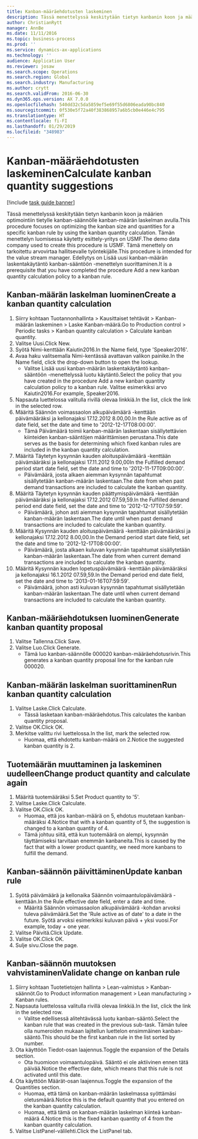 ```yaml
---
title: Kanban-määräehdotusten laskeminen
description: Tässä menettelyssä keskitytään tietyn kanbanin koon ja määrien optimointiin tietylle kanban-säännölle kanban-määrän laskelman avulla.
author: ChristianRytt
manager: AnnBe
ms.date: 11/11/2016
ms.topic: business-process
ms.prod: ''
ms.service: dynamics-ax-applications
ms.technology: ''
audience: Application User
ms.reviewer: josaw
ms.search.scope: Operations
ms.search.region: Global
ms.search.industry: Manufacturing
ms.author: crytt
ms.search.validFrom: 2016-06-30
ms.dyn365.ops.version: AX 7.0.0
ms.openlocfilehash: 540dd32c5da5859ef5e69f55d6806eada90bc840
ms.sourcegitcommit: 0f530e5f72a40f383868957a6b5cb0e446e4c795
ms.translationtype: HT
ms.contentlocale: fi-FI
ms.lasthandoff: 01/29/2019
ms.locfileid: "348983"
---
```

# <a name="calculate-kanban-quantity-suggestions"></a><span data-ttu-id="f8018-103">Kanban-määräehdotusten laskeminen</span><span class="sxs-lookup"><span data-stu-id="f8018-103">Calculate kanban quantity suggestions</span></span>

[!include [task guide banner](../../includes/task-guide-banner.md)]

<span data-ttu-id="f8018-104">Tässä menettelyssä keskitytään tietyn kanbanin koon ja määrien optimointiin tietylle kanban-säännölle kanban-määrän laskelman avulla.</span><span class="sxs-lookup"><span data-stu-id="f8018-104">This procedure focuses on optimizing the kanban size and quantities for a specific kanban rule by using the kanban quantity calculation.</span></span> <span data-ttu-id="f8018-105">Tämän menettelyn luomisessa käytetty esittely-yritys on USMF.</span><span class="sxs-lookup"><span data-stu-id="f8018-105">The demo data company used to create this procedure is USMF.</span></span> <span data-ttu-id="f8018-106">Tämä menettely on tarkoitettu arvovirtaa hallitsevalle työntekijälle.</span><span class="sxs-lookup"><span data-stu-id="f8018-106">This procedure is intended for the value stream manager.</span></span> <span data-ttu-id="f8018-107">Edellytys on Lisää uusi kanban-määrän laskentakäytäntö kanban-sääntöön -menettelyn suorittaminen.</span><span class="sxs-lookup"><span data-stu-id="f8018-107">It is a prerequisite that you have completed the procedure Add a new kanban quantity calculation policy to a kanban rule.</span></span>


## <a name="create-a-kanban-quantity-calculation"></a><span data-ttu-id="f8018-108">Kanban-määrän laskelman luominen</span><span class="sxs-lookup"><span data-stu-id="f8018-108">Create a kanban quantity calculation</span></span>
1. <span data-ttu-id="f8018-109">Siirry kohtaan Tuotannonhallinta > Kausittaiset tehtävät > Kanban-määrän laskeminen > Laske Kanban-määrä.</span><span class="sxs-lookup"><span data-stu-id="f8018-109">Go to Production control > Periodic tasks > Kanban quantity calculation > Calculate kanban quantity.</span></span>
2. <span data-ttu-id="f8018-110">Valitse Uusi.</span><span class="sxs-lookup"><span data-stu-id="f8018-110">Click New.</span></span>
3. <span data-ttu-id="f8018-111">Syötä Nimi-kenttään Kaiutin2016.</span><span class="sxs-lookup"><span data-stu-id="f8018-111">In the Name field, type 'Speaker2016'.</span></span>
4. <span data-ttu-id="f8018-112">Avaa haku valitsemalla Nimi-kentässä avattavan valikon painike.</span><span class="sxs-lookup"><span data-stu-id="f8018-112">In the Name field, click the drop-down button to open the lookup.</span></span>
    * <span data-ttu-id="f8018-113">Valitse Lisää uusi kanban-määrän laskentakäytäntö kanban-sääntöön -menettelyssä luotu käytäntö.</span><span class="sxs-lookup"><span data-stu-id="f8018-113">Select the policy that you have created in the procedure Add a new kanban quantity calculation policy to a kanban rule.</span></span> <span data-ttu-id="f8018-114">Valitse esimerkiksi arvo Kaiutin2016.</span><span class="sxs-lookup"><span data-stu-id="f8018-114">For example, Speaker2016.</span></span>  
5. <span data-ttu-id="f8018-115">Napsauta luettelossa valitulla rivillä olevaa linkkiä.</span><span class="sxs-lookup"><span data-stu-id="f8018-115">In the list, click the link in the selected row.</span></span>
6. <span data-ttu-id="f8018-116">Määritä Säännön voimassaolon alkupäivämäärä -kenttään päivämääräksi ja kellonajaksi 17.12.2012 8.00,00.</span><span class="sxs-lookup"><span data-stu-id="f8018-116">In the Rule active as of date field, set the date and time to '2012-12-17T08:00:00'.</span></span>
    * <span data-ttu-id="f8018-117">Tämä Päivämäärä toimii kanban-määrän laskentaan sisällytettävien kiinteiden kanban-sääntöjen määrittämisen perustana.</span><span class="sxs-lookup"><span data-stu-id="f8018-117">This date serves as the basis for determining which fixed kanban rules are included in the kanban quantity calculation.</span></span>  
7. <span data-ttu-id="f8018-118">Määritä Täytetyn kysynnän kauden aloituspäivämäärä -kenttään päivämääräksi ja kellonajaksi 17.11.2012 9.00,00</span><span class="sxs-lookup"><span data-stu-id="f8018-118">In the Fulfilled demand period start date field, set the date and time to '2012-11-17T09:00:00'.</span></span>
    * <span data-ttu-id="f8018-119">Päivämäärä, josta alkaen aiemman kysynnän tapahtumat sisällytetään kanban-määrän laskentaan.</span><span class="sxs-lookup"><span data-stu-id="f8018-119">The date from when past demand transactions are included to calculate the kanban quantity.</span></span>  
8. <span data-ttu-id="f8018-120">Määritä Täytetyn kysynnän kauden päättymispäivämäärä -kenttään päivämääräksi ja kellonajaksi 17.12.2012 07.59,59.</span><span class="sxs-lookup"><span data-stu-id="f8018-120">In the Fulfilled demand period end date field, set the date and time to '2012-12-17T07:59:59'.</span></span>
    * <span data-ttu-id="f8018-121">Päivämäärä, johon asti aiemman kysynnän tapahtumat sisällytetään kanban-määrän laskentaan.</span><span class="sxs-lookup"><span data-stu-id="f8018-121">The date until when past demand transactions are included to calculate the kanban quantity.</span></span>  
9. <span data-ttu-id="f8018-122">Määritä Kysynnän kauden aloituspäivämäärä -kenttään päivämääräksi ja kellonajaksi 17.12.2012 8.00,00.</span><span class="sxs-lookup"><span data-stu-id="f8018-122">In the Demand period start date field, set the date and time to '2012-12-17T08:00:00'.</span></span>
    * <span data-ttu-id="f8018-123">Päivämäärä, josta alkaen kuluvan kysynnän tapahtumat sisällytetään kanban-määrän laskentaan.</span><span class="sxs-lookup"><span data-stu-id="f8018-123">The date from when current demand transactions are included to calculate the kanban quantity.</span></span>  
10. <span data-ttu-id="f8018-124">Määritä Kysynnän kauden lopetuspäivämäärä -kenttään päivämääräksi ja kellonajaksi 16.1.2012 07.59,59.</span><span class="sxs-lookup"><span data-stu-id="f8018-124">In the Demand period end date field, set the date and time to '2013-01-16T07:59:59'.</span></span>
    * <span data-ttu-id="f8018-125">Päivämäärä, johon asti kuluvan kysynnän tapahtumat sisällytetään kanban-määrän laskentaan.</span><span class="sxs-lookup"><span data-stu-id="f8018-125">The date until when current demand transactions are included to calculate the kanban quantity.</span></span>  

## <a name="generate-kanban-quantity-proposal"></a><span data-ttu-id="f8018-126">Kanban-määräehdotuksen luominen</span><span class="sxs-lookup"><span data-stu-id="f8018-126">Generate kanban quantity proposal</span></span>
1. <span data-ttu-id="f8018-127">Valitse Tallenna.</span><span class="sxs-lookup"><span data-stu-id="f8018-127">Click Save.</span></span>
2. <span data-ttu-id="f8018-128">Valitse Luo.</span><span class="sxs-lookup"><span data-stu-id="f8018-128">Click Generate.</span></span>
    * <span data-ttu-id="f8018-129">Tämä luo kanban-säännölle 000020 kanban-määräehdotusrivin.</span><span class="sxs-lookup"><span data-stu-id="f8018-129">This generates a kanban quantity proposal line for the kanban rule 000020.</span></span>  

## <a name="run-kanban-quantity-calculation"></a><span data-ttu-id="f8018-130">Kanban-määrän laskelman suorittaminen</span><span class="sxs-lookup"><span data-stu-id="f8018-130">Run kanban quantity calculation</span></span>
1. <span data-ttu-id="f8018-131">Valitse Laske.</span><span class="sxs-lookup"><span data-stu-id="f8018-131">Click Calculate.</span></span>
    * <span data-ttu-id="f8018-132">Tässä lasketaan kanban-määräehdotus.</span><span class="sxs-lookup"><span data-stu-id="f8018-132">This calculates the kanban quantity proposal.</span></span>  
2. <span data-ttu-id="f8018-133">Valitse OK.</span><span class="sxs-lookup"><span data-stu-id="f8018-133">Click OK.</span></span>
3. <span data-ttu-id="f8018-134">Merkitse valittu rivi luettelossa.</span><span class="sxs-lookup"><span data-stu-id="f8018-134">In the list, mark the selected row.</span></span>
    * <span data-ttu-id="f8018-135">Huomaa, että ehdotettu kanban-määrä on 2.</span><span class="sxs-lookup"><span data-stu-id="f8018-135">Notice the suggested kanban quantity is 2.</span></span>  

## <a name="change-product-quantity-and-calculate-again"></a><span data-ttu-id="f8018-136">Tuotemäärän muuttaminen ja laskeminen uudelleen</span><span class="sxs-lookup"><span data-stu-id="f8018-136">Change product quantity and calculate again</span></span>
1. <span data-ttu-id="f8018-137">Määritä tuotemääräksi 5.</span><span class="sxs-lookup"><span data-stu-id="f8018-137">Set Product quantity to '5'.</span></span>
2. <span data-ttu-id="f8018-138">Valitse Laske.</span><span class="sxs-lookup"><span data-stu-id="f8018-138">Click Calculate.</span></span>
3. <span data-ttu-id="f8018-139">Valitse OK.</span><span class="sxs-lookup"><span data-stu-id="f8018-139">Click OK.</span></span>
    * <span data-ttu-id="f8018-140">Huomaa, että jos kanban-määrä on 5, ehdotus muutetaan kanban-määräksi 4.</span><span class="sxs-lookup"><span data-stu-id="f8018-140">Notice that with a kanban quantity of 5, the suggestion is changed to a kanban quantity of 4.</span></span>  
    * <span data-ttu-id="f8018-141">Tämä johtuu siitä, että kun tuotemäärä on alempi, kysynnän täyttämiseksi tarvitaan enemmän kanbaneita.</span><span class="sxs-lookup"><span data-stu-id="f8018-141">This is caused by the fact that with a lower product quantity, we need more kanbans to fulfill the demand.</span></span>  

## <a name="update-kanban-rule"></a><span data-ttu-id="f8018-142">Kanban-säännön päivittäminen</span><span class="sxs-lookup"><span data-stu-id="f8018-142">Update kanban rule</span></span>
1. <span data-ttu-id="f8018-143">Syötä päivämäärä ja kellonaika Säännön voimaantulopäivämäärä -kenttään.</span><span class="sxs-lookup"><span data-stu-id="f8018-143">In the Rule effective date field, enter a date and time.</span></span>
    * <span data-ttu-id="f8018-144">Määritä Säännön voimassaolon alkupäivämäärä -kohdan arvoksi tuleva päivämäärä.</span><span class="sxs-lookup"><span data-stu-id="f8018-144">Set the 'Rule active as of date' to a date in the future.</span></span> <span data-ttu-id="f8018-145">Syötä arvoksi esimerkiksi kuluvan päivä + yksi vuosi.</span><span class="sxs-lookup"><span data-stu-id="f8018-145">For example, today + one year.</span></span>  
2. <span data-ttu-id="f8018-146">Valitse Päivitä.</span><span class="sxs-lookup"><span data-stu-id="f8018-146">Click Update.</span></span>
3. <span data-ttu-id="f8018-147">Valitse OK.</span><span class="sxs-lookup"><span data-stu-id="f8018-147">Click OK.</span></span>
4. <span data-ttu-id="f8018-148">Sulje sivu.</span><span class="sxs-lookup"><span data-stu-id="f8018-148">Close the page.</span></span>

## <a name="validate-change-on-kanban-rule"></a><span data-ttu-id="f8018-149">Kanban-säännön muutoksen vahvistaminen</span><span class="sxs-lookup"><span data-stu-id="f8018-149">Validate change on kanban rule</span></span>
1. <span data-ttu-id="f8018-150">Siirry kohtaan Tuotetietojen hallinta > Lean-valmistus > Kanban-säännöt.</span><span class="sxs-lookup"><span data-stu-id="f8018-150">Go to Product information management > Lean manufacturing > Kanban rules.</span></span>
2. <span data-ttu-id="f8018-151">Napsauta luettelossa valitulla rivillä olevaa linkkiä.</span><span class="sxs-lookup"><span data-stu-id="f8018-151">In the list, click the link in the selected row.</span></span>
    * <span data-ttu-id="f8018-152">Valitse edellisessä alitehtävässä luotu kanban-sääntö.</span><span class="sxs-lookup"><span data-stu-id="f8018-152">Select the kanban rule that was created in the previous sub-task.</span></span> <span data-ttu-id="f8018-153">Tämän tulee olla numeroiden mukaan lajitellun luettelon ensimmäinen kanban-sääntö.</span><span class="sxs-lookup"><span data-stu-id="f8018-153">This should be the first kanban rule in the list sorted by number.</span></span>  
3. <span data-ttu-id="f8018-154">Ota käyttöön Tiedot-osan laajennus.</span><span class="sxs-lookup"><span data-stu-id="f8018-154">Toggle the expansion of the Details section.</span></span>
    * <span data-ttu-id="f8018-155">Ota huomioon voimaantulopäivä. Sääntö ei ole aktiivinen ennen tätä päivää.</span><span class="sxs-lookup"><span data-stu-id="f8018-155">Notice the effective date, which means that this rule is not activated until this date.</span></span>  
4. <span data-ttu-id="f8018-156">Ota käyttöön Määrät-osan laajennus.</span><span class="sxs-lookup"><span data-stu-id="f8018-156">Toggle the expansion of the Quantities section.</span></span>
    * <span data-ttu-id="f8018-157">Huomaa, että tämä on kanban-määrän laskelmassa syöttämäsi oletusmäärä.</span><span class="sxs-lookup"><span data-stu-id="f8018-157">Notice this is the default quantity that you entered on the kanban quantity calculation.</span></span>  
    * <span data-ttu-id="f8018-158">Huomaa, että tämä on kanban-määrän laskelman kiinteä kanban-määrä 4.</span><span class="sxs-lookup"><span data-stu-id="f8018-158">Notice this is the fixed kanban quantity of 4 from the kanban quantity calculation.</span></span>  
5. <span data-ttu-id="f8018-159">Valitse ListPanel-välilehti.</span><span class="sxs-lookup"><span data-stu-id="f8018-159">Click the ListPanel tab.</span></span>

